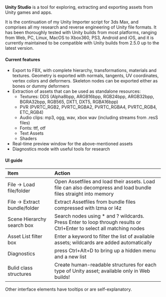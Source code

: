 **Unity Studio** is a tool for exploring, extracting and exporting assets from Unity games and apps.

It is the continuation of my Unity Importer script for 3ds Max, and comprises all my research and reverse engineering of Unity file formats. It has been thoroughly tested with Unity builds from most platforms, ranging from Web, PC, Linux, MacOS to Xbox360, PS3, Android and iOS, and it is currently maintained to be compatible with Unity builds from 2.5.0 up to the latest version.

#### Current features

* Export to FBX, with complete hierarchy, transformations, materials and textures. Geometry is exported with normals, tangents, UV coordinates, vertex colors and deformers. Skeleton nodes can be exported either as bones or dummy deformers
* Extraction of assets that can be used as standalone resources:
  * Textures: DDS (Alpha8bpp, ARGB16bpp, RGB24bpp, ARGB32bpp, BGRA32bpp, RGB565, DXT1, DXT5, RGBA16bpp)
  * PVR (PVRTC_RGB2, PVRTC_RGBA2, PVRTC_RGBA4, PVRTC_RGB4, ETC_RGB4)
  * Audio clips: mp3, ogg, wav, xbox wav (including streams from .resS files)
  * Fonts: ttf, otf
  * Text Assets
  * Shaders
* Real-time preview window for the above-mentioned assets
* Diagnostics mode with useful tools for research


#### UI guide

| Item                          | Action
| :---------------------------- | :----------------------------
| File -> Load file/folder      | Open Assetfiles and load their assets. Load file can also decompress and load bundle files straight into memory
| File -> Extract bundle/folder | Extract Assetfiles from bundle files compressed with lzma or l4z
| Scene Hierarchy search box    | Search nodes using * and ? wildcards. Press Enter to loop through results or Ctrl+Enter to select all matching nodes
| Asset List filter box         | Enter a keyword to filter the list of available assets; wildcards are added automatically
| Diagnostics                   | press Ctrl+Alt+D to bring up a hidden menu and a new list
| Bulid class structures        | Create human-readable structures for each type of Unity asset; available only in Web builds!

Other interface elements have tooltips or are self-explanatory.

